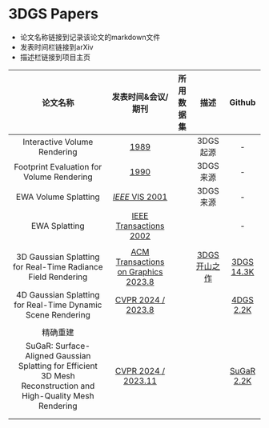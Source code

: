 # 3DGS Papers

+ 论文名称链接到记录该论文的markdown文件
+ 发表时间栏链接到arXiv
+ 描述栏链接到项目主页

|论文名称 | 发表时间&会议/期刊 | 所用数据集 | 描述 | Github |
|:----------: | :-----------: |:----------: |:----------: |:----------: |
|Interactive Volume Rendering | [1989](https://users.cs.northwestern.edu/~jet/Teach/2002_1win_AdvGraphics/presentations/WestoverVolRender.pdf) |  | 3DGS起源 | - |
|Footprint Evaluation for Volume Rendering | [1990](https://dl.acm.org/doi/pdf/10.1145/97880.97919) |  | 3DGS来源 | - |
|EWA Volume Splatting | [*IEEE* VIS 2001](https://www.cs.umd.edu/~zwicker/publications/EWAVolumeSplatting-VIS01.pdf) |  | 3DGS来源 | - |
|EWA Splatting | [IEEE Transactions 2002](https://vcg.seas.harvard.edu/files/pfister/files/ewasplatting.pdf) |  |  | - |
|                                                              |                                                              |            |                                                              | |
| 3D Gaussian Splatting for Real-Time Radiance Field Rendering | [ACM Transactions on Graphics 2023.8](https://arxiv.org/abs/2308.04079) |            | [3DGS开山之作](https://repo-sam.inria.fr/fungraph/3d-gaussian-splatting/) | [3DGS 14.3K](https://github.com/graphdeco-inria/gaussian-splatting) |
| 4D Gaussian Splatting for Real-Time Dynamic Scene Rendering  |    [CVPR 2024 / 2023.8](https://arxiv.org/abs/2310.08528)    |            |                                                              | [4DGS 2.2K](https://github.com/hustvl/4DGaussians) |
|  |  | | |  |
| 精确重建 |  | | |  |
| SuGaR: Surface-Aligned Gaussian Splatting for Efficient 3D Mesh Reconstruction and High-Quality Mesh Rendering |   [CVPR 2024 / 2023.11](https://arxiv.org/abs/2311.12775)    |            |                                                              | [SuGaR 2.2K](https://github.com/Anttwo/SuGaR) |
|                                                              |                                                              |            |                                                              |  |
|                                                              |                                                              |            |                                                              |  |

